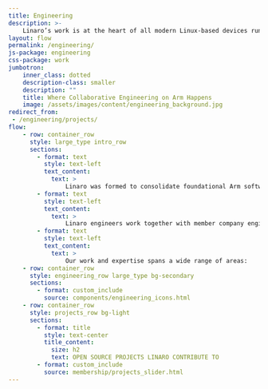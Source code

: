 ```yaml
---
title: Engineering
description: >-
    Linaro’s work is at the heart of all modern Linux-based devices running on Arm processors, including Android smartphones and tablets. As markets for Arm processors develop, new opportunities for collaborative engineering are created around Linux and other open source operating systems. This has resulted in Linaro’s collaborative engineering spanning a wide range of technologies. To find out more about what work we do in each vertical, click on the relevant icon.
layout: flow
permalink: /engineering/
js-package: engineering
css-package: work
jumbotron:
    inner_class: dotted
    description-class: smaller
    description: ""
    title: Where Collaborative Engineering on Arm Happens
    image: /assets/images/content/engineering_background.jpg
redirect_from:
 - /engineering/projects/
flow:
    - row: container_row
      style: large_type intro_row
      sections:
        - format: text
          style: text-left
          text_content:
            text: >
                Linaro was formed to consolidate foundational Arm software. Over the years, Linaro has entered new verticals as and when collaborative engineering has been needed to enable new markets on Arm architecture.
        - format: text
          style: text-left
          text_content:
            text: >
                Linaro engineers work together with member company engineers on Arm software. Strategy and roadmaps are developed in technical steering committees which then decide what engineering work needs to happen when.
        - format: text
          style: text-left
          text_content:
            text: >
                Our work and expertise spans a wide range of areas:
    - row: container_row
      style: engineering_row large_type bg-secondary
      sections:
        - format: custom_include
          source: components/engineering_icons.html
    - row: container_row
      style: projects_row bg-light
      sections:
        - format: title
          style: text-center
          title_content:
            size: h2
            text: OPEN SOURCE PROJECTS LINARO CONTRIBUTE TO
        - format: custom_include
          source: membership/projects_slider.html
---
```

